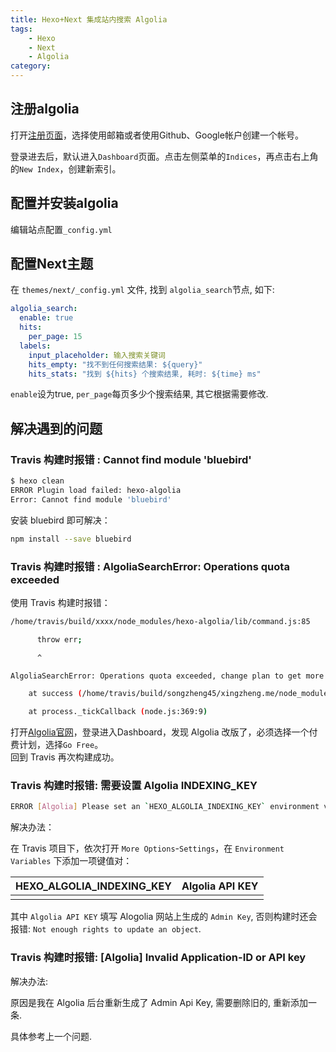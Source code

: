 ```yaml
---
title: Hexo+Next 集成站内搜索 Algolia
tags: 
    - Hexo
    - Next
    - Algolia
category: 
---
```


## 注册algolia
打开[注册页面](https://www.algolia.com/users/sign_up)，选择使用邮箱或者使用Github、Google帐户创建一个帐号。  

登录进去后，默认进入`Dashboard`页面。点击左侧菜单的`Indices`，再点击右上角的`New Index`，创建新索引。

<!--more-->

## 配置并安装algolia
编辑站点配置`_config.yml`

## 配置Next主题
在 `themes/next/_config.yml` 文件, 找到 `algolia_search`节点, 如下:
```yaml
algolia_search:
  enable: true
  hits:
    per_page: 15
  labels:
    input_placeholder: 输入搜索关键词
    hits_empty: "找不到任何搜索结果: ${query}"
    hits_stats: "找到 ${hits} 个搜索结果, 耗时: ${time} ms"
```
`enable`设为true, `per_page`每页多少个搜索结果, 其它根据需要修改.

## 解决遇到的问题

### Travis 构建时报错 : Cannot find module 'bluebird'
``` bash
$ hexo clean
ERROR Plugin load failed: hexo-algolia
Error: Cannot find module 'bluebird'
```
安装 bluebird 即可解决：  
``` bash
npm install --save bluebird
```

### Travis 构建时报错 : AlgoliaSearchError: Operations quota exceeded
使用 Travis 构建时报错：  
```bash
/home/travis/build/xxxx/node_modules/hexo-algolia/lib/command.js:85

      throw err;

      ^

AlgoliaSearchError: Operations quota exceeded, change plan to get more Operations.

    at success (/home/travis/build/songzheng45/xingzheng.me/node_modules/hexo-algolia/node_modules/algoliasearch/src/AlgoliaSearchCore.js:335:32)

    at process._tickCallback (node.js:369:9)
```
打开[Algolia官网](https://www.algolia.com/)，登录进入Dashboard，发现 Algolia 改版了，必须选择一个付费计划，选择`Go Free`。  
回到 Travis 再次构建成功。


### Travis 构建时报错: 需要设置 Algolia INDEXING_KEY

```bash
ERROR [Algolia] Please set an `HEXO_ALGOLIA_INDEXING_KEY` environment variable to enable content indexing
```

解决办法：

在 Travis 项目下，依次打开 `More Options`-`Settings`，在 `Environment Variables` 下添加一项键值对：

| HEXO_ALGOLIA_INDEXING_KEY | Algolia API KEY |
| :-----------------------: | :-------------: |
|                           |                 |

其中 `Algolia API KEY` 填写 Alogolia 网站上生成的 `Admin Key`, 否则构建时还会报错: `Not enough rights to update an object`.

### Travis 构建时报错: [Algolia] Invalid Application-ID or API key

解决办法:

原因是我在 Algolia 后台重新生成了 Admin Api Key, 需要删除旧的, 重新添加一条.    

具体参考上一个问题.
